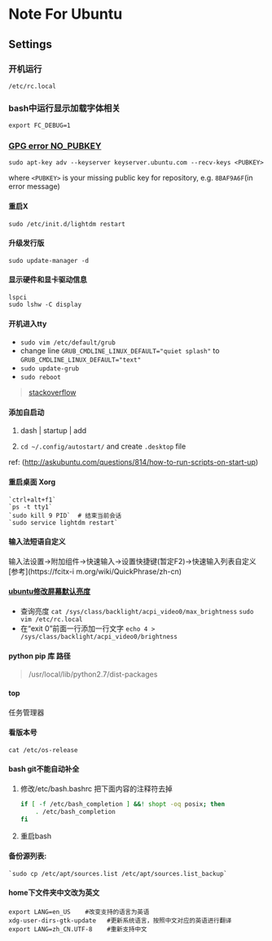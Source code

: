 Note For Ubuntu
===============

Settings
--------

### 开机运行

    /etc/rc.local

### bash中运行显示加载字体相关

    export FC_DEBUG=1

### [GPG error NO_PUBKEY](http://askubuntu.com/a/15272/537695)

    sudo apt-key adv --keyserver keyserver.ubuntu.com --recv-keys <PUBKEY>

where `<PUBKEY>` is your missing public key for repository, e.g. `8BAF9A6F`(in error message)


#### 重启X

    sudo /etc/init.d/lightdm restart

#### 升级发行版

    sudo update-manager -d

#### 显示硬件和显卡驱动信息

    lspci
    sudo lshw -C display

#### 开机进入tty

- `sudo vim /etc/default/grub`
- change line `GRUB_CMDLINE_LINUX_DEFAULT="quiet splash"` to
    `GRUB_CMDLINE_LINUX_DEFAULT="text"`
- `sudo update-grub`
- `sudo reboot`

> [stackoverflow](http://askubuntu.com/questions/148717/how-do-i-boot-into-the-console-and-then-launch-the-ubuntu-desktop-from-it)

#### 添加自启动

1. dash | startup | add

2. `cd ~/.config/autostart/` and create `.desktop` file

ref: (http://askubuntu.com/questions/814/how-to-run-scripts-on-start-up)

#### 重启桌面 Xorg

    `ctrl+alt+f1`
    `ps -t tty1`
    `sudo kill 9 PID`  # 结束当前会话
    `sudo service lightdm restart`

#### 输入法短语自定义

输入法设置->附加组件->快速输入->设置快捷键(暂定F2)->快速输入列表自定义
[参考](https://fcitx-i m.org/wiki/QuickPhrase/zh-cn)

#### [ubuntu修改屏幕默认亮度](http://blog.csdn.net/hustrains/article/details/8469633)

- 查询亮度
    `cat /sys/class/backlight/acpi_video0/max_brightness`
    `sudo vim /etc/rc.local`
- 在“exit 0”前面一行添加一行文字
    `echo 4 > /sys/class/backlight/acpi_video0/brightness`

#### python pip 库 路径

> /usr/local/lib/python2.7/dist-packages

#### top

任务管理器

#### 看版本号

`cat /etc/os-release`

#### bash git不能自动补全

1. 修改/etc/bash.bashrc
    把下面内容的注释符去掉

    ``` bash
    if [ -f /etc/bash_completion ] &&! shopt -oq posix; then
        . /etc/bash_completion
    fi
    ```

2. 重启bash

#### 备份源列表:

    `sudo cp /etc/apt/sources.list /etc/apt/sources.list_backup`

#### home下文件夹中文改为英文

``` shell
export LANG=en_US    #改变支持的语言为英语
xdg-user-dirs-gtk-update   #更新系统语言，按照中文对应的英语进行翻译
export LANG=zh_CN.UTF-8    #重新支持中文
```

